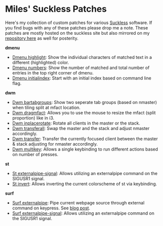 # Miles' Suckless Patches

Here's my collection of custom patches for various [Suckless](http://suckless.org/philosophy/) software. If you find bugs with any of these patches please drop me a note. These patches are mostly hosted on the suckless site but also mirrored on my [repository here](http://github.com/mil/suckless-patches) as well for posterity.

**dmenu**

- [Dmenu highlight](https://tools.suckless.org/dmenu/patches/highlight): Show the individual characters of matched text in a different (highlighted) color.
- [Dmenu numbers](https://tools.suckless.org/dmenu/patches/numbers): Show the number of matched and total number of entries in the top right corner of dmenu.
- [Dmenu initialindex](https://github.com/mil/suckless-patches/blob/master/dmenu/dmenu-initialindex-4.9.diff): Start with an initial index based on command line flag.

**dwm**

- [Dwm bartabgroups](https://dwm.suckless.org/patches/bartabgroups): Show two seperate tab groups (based on nmaster) when tiling split at mfact location.
- [Dwm dragmfact](https://dwm.suckless.org/patches/dragmfact): Allows you to use the mouse to resize the mfact (split proportion) like in i3.
- [Dwm inplacerotate](https://dwm.suckless.org/patches/inplacerotate): Rotate all clients in the master or the stack.
- [Dwm transferall](https://dwm.suckless.org/patches/transfer/): Swap the master and the stack and adjust nmaster accordingly.
- [Dwm transfer](https://dwm.suckless.org/patches/transfer/): Transfer the currently focused client between the master & stack adjusting for nmaster accordingly.
- [Dwm multikey](https://dwm.suckless.org/patches/multikey/): Allows a single keybinding to run different actions based on number of presses.

**st**

- [St externalpipe-signal](https://st.suckless.org/patches/externalpipe-signal/): Allows utilizing an externalpipe command on the SIGUSR1 signal.
- [St invert](https://st.suckless.org/patches/invert/): Allows inverting the current colorscheme of st via keybinding.

**surf**

- [Surf externalpipe](https://surf.suckless.org/patches/externalpipe/): Pipe current webpage source through external command on keypress. See [blog post](https://milesalan.com/notes/surf-externalpipe-patch-browsing-via-dmenu/).
- [Surf externalpipe-signal](https://surf.suckless.org/patches/externalpipe-signal): Allows utilizing an externalpipe command on the SIGUSR1 signal.
